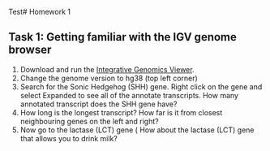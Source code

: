 Test# Homework 1

## Task 1: Getting familiar with the IGV genome browser

 1. Download and run the [Integrative Genomics Viewer](http://software.broadinstitute.org/software/igv/).
 2. Change the genome version to hg38 (top left corner)
 3. Search for the Sonic Hedgehog (SHH) gene. Right click on the gene and select Expanded to see all of the annotate transcripts. How many annotated transcript does the SHH gene have?
 4. How long is the longest transcript? How far is it from closest neighbouring genes on the left and right?
 5. Now go to the lactase (LCT) gene (
How about the lactase (LCT) gene that allows you to drink milk?

<!--stackedit_data:
eyJoaXN0b3J5IjpbNzUzMDY5ODM5XX0=
-->